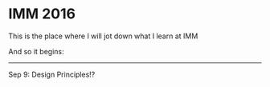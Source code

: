 # IMM 2016
This is the place where I will jot down what I learn at IMM

And so it begins:

---

Sep 9: Design Principles!?
